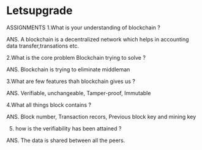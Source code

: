 # Letsupgrade
ASSIGNMENTS
1.What is your understanding of blockchain ?

ANS.	A blockchain is a decentralized network which helps in accounting data transfer,transations etc.


2.What is the core problem Blockchain trying to solve ?

ANS.	Blockchain is trying to eliminate middleman 

3.What are few features thah blockchain gives us ?

ANS.	Verifiable, unchangeable, Tamper-proof, Immutable

4.What all things block contains ?

ANS.	Block number, Transaction recors, Previous block key and mining key

5. how is the verifiability has been attained ?

ANS.	The data is shared between all the peers.	
